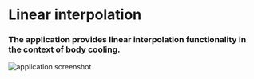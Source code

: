 # Linear interpolation
### The application provides linear interpolation functionality in the context of body cooling.

![application screenshot](https://user-images.githubusercontent.com/49807390/122771534-337ef480-d2af-11eb-8b6d-4be4a75541d8.jpg)
